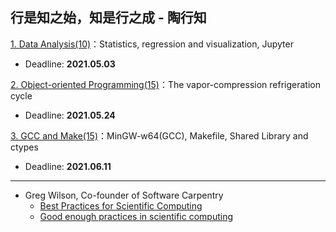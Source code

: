 ## 行是知之始，知是行之成 - 陶行知

[1. Data Analysis(10)](./P1)：Statistics, regression and visualization, Jupyter 

* Deadline: **2021.05.03**

[2. Object-oriented Programming(15)](./P2)：The vapor-compression refrigeration cycle 

* Deadline: **2021.05.24**

[3. GCC and Make(15)](./P3)：MinGW-w64(GCC), Makefile, Shared Library and ctypes

* Deadline: **2021.06.11**

---

* Greg Wilson, Co-founder of Software Carpentry 
  * [Best Practices for Scientific Computing](https://journals.plos.org/plosbiology/article?id=10.1371/journal.pbio.1001745)
  * [Good enough practices in scientific computing](https://journals.plos.org/ploscompbiol/article?id=10.1371/journal.pcbi.1005510)



